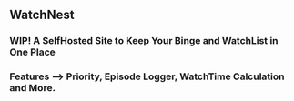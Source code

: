 ## WatchNest

### WIP! A SelfHosted Site to Keep Your Binge and WatchList in One Place

### Features --> Priority, Episode Logger, WatchTime Calculation and More.